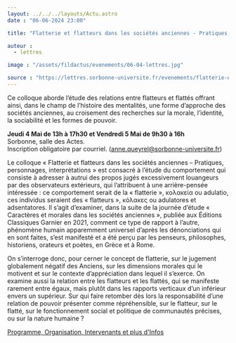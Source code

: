 ```yaml
---
layout: ../../../layouts/Actu.astro
date : "06-06-2024 23:00"

title: "Flatterie et flatteurs dans les sociétés anciennes - Pratiques, personnages, interprétations"

auteur :
  - lettres

image : "/assets/fildactus/evenements/06-04-lettres.jpg"

source : "https://lettres.sorbonne-universite.fr/evenements/flatterie-et-flatteurs-dans-les-societes-anciennes-pratiques-personnages-interpretations"
---
```


Ce colloque aborde l’étude des relations entre flatteurs et flattés offrant ainsi, dans le champ de l’histoire des mentalités, une forme d’approche des sociétés anciennes, au croisement des recherches sur la morale, l’identité, la sociabilité et les formes de pouvoir.

__Jeudi 4 Mai de 13h à 17h30 et Vendredi 5 Mai de 9h30 à 16h__  
Sorbonne, salle des Actes.  
Inscription obligatoire par courriel. (anne.queyrel@sorbonne-universite.fr)

Le colloque « Flatterie et flatteurs dans les sociétés anciennes – Pratiques, personnages, interprétations » est consacré à l’étude du comportement qui consiste à adresser à autrui des propos jugés excessivement louangeurs par des observateurs extérieurs, qui l’attribuent à une arrière-pensée intéressée : ce comportement serait de la « flatterie », κολακεία ou adulatio, ces individus seraient des « flatteurs », κόλακες ou adulatores et adsentatores. Il s’agit d’examiner, dans la suite de la journée d’étude « Caractères et morales dans les sociétés anciennes », publiée aux Éditions Classiques Garnier en 2021, comment ce type de rapport à l’autre, phénomène humain apparemment universel d’après les dénonciations qui en sont faites, s’est manifesté et a été perçu par les penseurs, philosophes, historiens, orateurs et poètes, en Grèce et à Rome.

On s’interroge donc, pour cerner le concept de flatterie, sur le jugement globalement négatif des Anciens, sur les dimensions morales qui le motivent et sur le contexte d’appréciation dans lequel il s’exerce. On examine aussi la relation entre les flatteurs et les flattés, qui se manifeste rarement entre égaux, mais plutôt dans les rapports verticaux d’un inférieur envers un supérieur.
Sur qui faire retomber dès lors la responsabilité d’une relation de pouvoir présenter comme répréhensible, sur le flatteur, sur le flatté, sur le fonctionnement social et politique de communautés précises, ou sur la nature humaine ?

[Programme, Organisation, Intervenants et plus d'Infos](https://lettres.sorbonne-universite.fr/evenements/flatterie-et-flatteurs-dans-les-societes-anciennes-pratiques-personnages-interpretations)